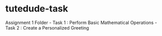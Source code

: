 # tutedude-task

Assignment 1 Folder
    - Task 1 : Perform Basic Mathematical Operations
    - Task 2 : Create a Personalized Greeting